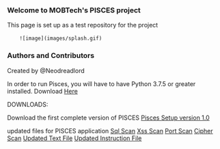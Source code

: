 ### Welcome to MOBTech's PISCES project
This page is set up as a test repository for the project

        ![image](images/splash.gif)
### Authors and Contributors
Created by @Neodreadlord

In order to run Pisces, you will have to have Python 3.7.5 or greater installed.
Download [Here](https://www.python.org/downloads/release/python-375/)

DOWNLOADS:

Download the first complete version of PISCES
[Pisces Setup version 1.0](https://github.com/Neodreadlord/pisces/raw/master/Setup.exe)

updated files for PISCES application
[Sql Scan](sqli_scan.py)
[Xss Scan](xss_scan.py)
[Port Scan](port_scan.py)
[Cipher Scan](cipher_scan.py)
[Updated Text File](updated.txt)
[Updated Instruction File](instructions.txt)

